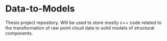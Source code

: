 # Data-to-Models
Thesis project repository. Will be used to store mostly c++ code related to the transformation of raw point cloud data to solid models of structural components.
